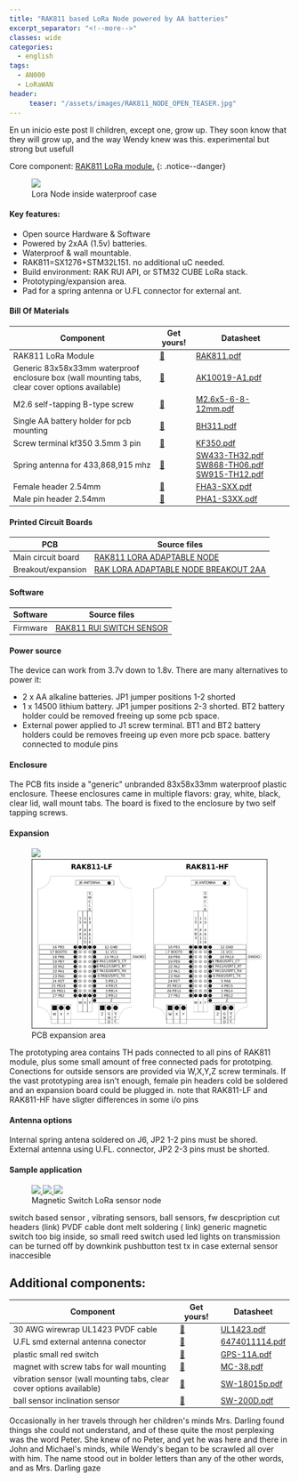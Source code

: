 ```yaml
---
title: "RAK811 based LoRa Node powered by AA batteries"
excerpt_separator: "<!--more-->"
classes: wide
categories:
  - english
tags:
  - AN000
  - LoRaWAN
header:
     teaser: "/assets/images/RAK811_NODE_OPEN_TEASER.jpg"
---
```


En un inicio este post ll children, except one, grow up. They soon know that they will grow up, and the way Wendy knew was this.
experimental but strong but usefull

Core component: [RAK811 LoRa module.](#)
{: .notice--danger}

<figure>
	<a href="/assets/images/RAK811_NODE_OPEN.jpg"> <img src="/assets/images/RAK811_NODE_OPEN.jpg"> </a>
	<figcaption>Lora Node inside waterproof case</figcaption>
</figure>


#### Key features:
* Open source Hardware & Software
* Powered by 2xAA (1.5v) batteries.
* Waterproof & wall mountable.
* RAK811=SX1276+STM32L151. no additional uC needed.
* Build environment: RAK RUI API, or STM32 CUBE LoRa stack.
* Prototyping/expansion area.
* Pad for a spring antenna or U.FL connector for external ant.


#### Bill Of Materials

| Component         | Get yours! | Datasheet                                          | 
| -------- | ------ | ------------------------------------------------------------ |
| RAK811 LoRa Module    | [💸](#)     | [RAK811.pdf](/assets/pdf/RAK811.pdf)           |
| Generic 83x58x33mm waterproof enclosure box (wall mounting tabs, clear cover options available)    | [💸](#)  | [AK10019-A1.pdf](/assets/pdf/AK10019-A1.pdf)                               |
| M2.6 self-tapping B-type screw    | [💸](#)     | [M2.6x5-6-8-12mm.pdf](/assets/pdf/M2.6x5-6-8-12mm.pdf)           |
| Single AA battery holder for pcb mounting | [💸](#)  | [BH311.pdf](/assets/pdf/BH311.pdf) | 
| Screw terminal kf350 3.5mm 3 pin | [💸](#)  | [KF350.pdf](/assets/pdf/KF350.pdf)                           |
| Spring antenna for 433,868,915 mhz| [💸](#)  | [SW433-TH32.pdf](/assets/pdf/SW433-TH32.pdf) [SW868-TH06.pdf](/assets/pdf/SW868-TH06.pdf) [SW915-TH12.pdf](/assets/pdf/SW915-TH12.pdf)
| Female header 2.54mm  | [💸](#)  | [FHA3-SXX.pdf](/assets/pdf/FHA3-S1XX.pdf)                           |
| Male pin header 2.54mm  | [💸](#)  | [PHA1-S3XX.pdf](/assets/pdf/PHA1-S3XX.pdf)                           |

#### Printed Circuit Boards

| PCB    |  Source files                                          | 
| -------- | ------------------------------------------------------------ |
| Main circuit board     | [RAK811 LORA ADAPTABLE NODE](https://github.com/galopago/RAK811_LORA_ADAPTABLE_NODE)           |
| Breakout/expansion  | [RAK LORA ADAPTABLE NODE BREAKOUT 2AA](https://github.com/galopago/RAK_LORA_ADAPTABLE_NODE_BREAKOUT_2AA)        |

#### Software

| Software    | Source files                                          | 
| -------- | ------------------------------------------------------------ |
| Firmware    | [RAK811 RUI SWITCH SENSOR](https://github.com/galopago/RAK811_RUI_SWITCH_SENSOR)           |


#### Power source
The device can work from 3.7v down to 1.8v. There are many alternatives to power it:
* 2 x AA alkaline batteries. JP1 jumper positions 1-2 shorted
* 1 x 14500 lithium battery. JP1 jumper positions 2-3 shorted. BT2 battery holder could be removed freeing up some pcb space.
* External power applied to J1 screw terminal. BT1 and BT2 battery holders could be removes freeing up even more pcb space.
battery connected to module pins

#### Enclosure
The PCB fits inside a "generic" unbranded 83x58x33mm waterproof plastic enclosure. Theese enclosures came in multiple flavors: gray, white, black, clear lid, wall mount tabs. The board is fixed to the enclosure by two self tapping screws.

#### Expansion

<figure class="half">
	<a href="/assets/images/RAK811_NODE_EXPANSION.jpg"> <img src="/assets/images/RAK811_NODE_EXPANSION.jpg"> </a>
	<a href="/assets/images/RAK811_NODE_PINOUT.png"> <img src="/assets/images/RAK811_NODE_PINOUT.png"> </a>
	<figcaption>PCB expansion area</figcaption>
</figure>

The prototyping area contains TH pads connected to all pins of RAK811 module, plus  some small amount of free connected pads for prototping. Conections for outside sensors are provided via W,X,Y,Z screw terminals. If the vast prototyping area isn't enough, female pin headers cold be soldered and an expansion board could be plugged in.
note that RAK811-LF and RAK811-HF have sligter differences in some i/o pins


#### Antenna options
Internal spring antena soldered on J6, JP2 1-2 pins must be shored.  
External antenna using U.FL. connector, JP2 2-3 pins must be shorted. 

#### Sample application

<figure class="third">
	<a href="/assets/images/RAK811_NODE_RESISTORS.jpg"> <img src="/assets/images/RAK811_NODE_RESISTORS.jpg"> </a>
	<a href="/assets/images/RAK811_NODE_REEDSWITCH.jpg"> <img src="/assets/images/RAK811_NODE_REEDSWITCH.jpg"> </a>
	<a href="/assets/images/RAK811_NODE_CLOSED.jpg"> <img src="/assets/images/RAK811_NODE_CLOSED.jpg"> </a>
	<figcaption>Magnetic Switch LoRa sensor node</figcaption>
</figure>

switch based sensor , vibrating sensors, ball sensors, fw descpription
cut headers (link) PVDF cable dont melt soldering ( link)
generic magnetic switch too big inside, so small reed switch used
led lights on transmission can be turned off by downkink
pushbutton test tx in case external sensor inaccesible

## Additional components:

| Component         | Get yours! | Datasheet                                          | 
| -------- | ------ | ------------------------------------------------------------ |
| 30 AWG wirewrap UL1423 PVDF cable    | [💸](#)     | [UL1423.pdf](/assets/pdf/UL1423.pdf)           |
| U.FL smd external antenna conector    | [💸](#)     | [6474011114.pdf](/assets/pdf/6474011114.pdf)           |
| plastic small red switch     | [💸](#)  | [GPS-11A.pdf](/assets/pdf/GPS-11A.pdf)                               |
| magnet with screw tabs for wall mounting     | [💸](#)  | [MC-38.pdf](/assets/pdf/MC-38.pdf)                               |
| vibration sensor (wall mounting tabs, clear cover options available)    | [💸](#)  | [SW-18015p.pdf](/assets/pdf/SW-18015p.pdf)                               |
| ball sensor inclination sensor    | [💸](#)  | [SW-200D.pdf](/assets/pdf/SW-200D.pdf)                               |

                     

Occasionally in her travels through her children's minds Mrs. Darling found things she could not understand, and of these quite the most perplexing was the word Peter. She knew of no Peter, and yet he was here and there in John and Michael's minds, while Wendy's began to be scrawled all over with him. The name stood out in bolder letters than any of the other words, and as Mrs. Darling gaze